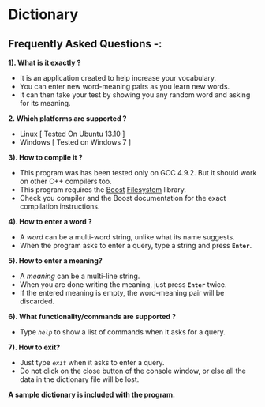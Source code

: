 # Dictionary

Frequently Asked Questions -:
-----------------------------

**1). What is it exactly ?**
- It is an application created to help increase your vocabulary.
- You can enter new word-meaning pairs as you learn new words.
- It can then take your test by showing you any random word and asking for its meaning.
  
**2. Which platforms are supported ?**
- Linux [ Tested On Ubuntu 13.10 ]
- Windows [ Tested on Windows 7 ]
  
**3). How to compile it ?**
- This program was has been tested only on GCC 4.9.2. But it should work on other C++ compilers too.
- This program requires the [Boost][1] [Filesystem][2] library.
- Check you compiler and the Boost documentation for the exact compilation instructions.
  
**4). How to enter a word ?**  
- A *word* can be a multi-word string, unlike what its name suggests.
- When the program asks to enter a query, type a string and press **`Enter`**.

**5). How to enter a meaning?**
- A *meaning* can be a multi-line string.
- When you are done writing the meaning, just press **`Enter`** twice.
- If the entered meaning is empty, the word-meaning pair will be discarded.

**6). What functionality/commands are supported ?**
- Type *`help`* to show a list of commands when it asks for a query.
  
**7). How to exit?**
- Just type *`exit`* when it asks to enter a query.
- Do not click on the close button of the console window, or else all the data in the dictionary file will be lost.

**A sample dictionary is included with the program.** 

[1]:http://www.boost.org
[2]:http://www.boost.org/doc/libs/1_57_0/libs/filesystem/doc/index.htm